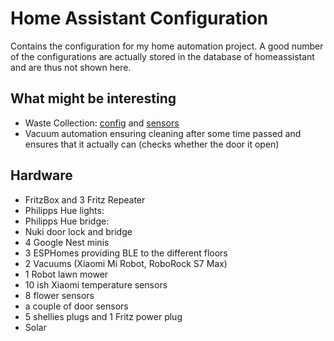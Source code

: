# Home Assistant Configuration

Contains the configuration for my home automation project. A good number of the configurations are actually stored
in the database of homeassistant and are thus not shown here. 

## What might be interesting
- Waste Collection: [config](includes/waste_collection_schedule.yaml) and [sensors](includes/sensors/platformsensors-wastecollection.yaml)
- Vacuum automation ensuring cleaning after some time passed and ensures that it actually can (checks whether the door it open)

## Hardware
- FritzBox and 3 Fritz Repeater
- Philipps Hue lights:
- Philipps Hue bridge:
- Nuki door lock and bridge
- 4 Google Nest minis
- 3 ESPHomes providing BLE to the different floors
- 2 Vacuums (Xiaomi Mi Robot, RoboRock S7 Max)
- 1 Robot lawn mower
- 10 ish Xiaomi temperature sensors
- 8 flower sensors
- a couple of door sensors
- 5 shellies plugs and 1 Fritz power plug
- Solar